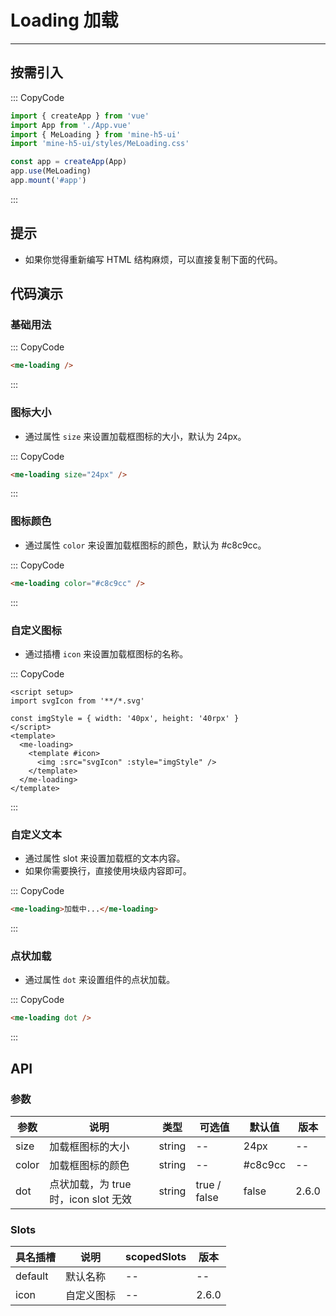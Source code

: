 # Loading 加载

---

## 按需引入

::: CopyCode

```js
import { createApp } from 'vue'
import App from './App.vue'
import { MeLoading } from 'mine-h5-ui'
import 'mine-h5-ui/styles/MeLoading.css'

const app = createApp(App)
app.use(MeLoading)
app.mount('#app')
```

:::

## 提示

- 如果你觉得重新编写 HTML 结构麻烦，可以直接复制下面的代码。

## 代码演示

### 基础用法

::: CopyCode

```html
<me-loading />
```

:::

### 图标大小

- 通过属性 `size` 来设置加载框图标的大小，默认为 24px。

::: CopyCode

```html
<me-loading size="24px" />
```

:::

### 图标颜色

- 通过属性 `color` 来设置加载框图标的颜色，默认为 #c8c9cc。

::: CopyCode

```html
<me-loading color="#c8c9cc" />
```

:::

### 自定义图标

- 通过插槽 `icon` 来设置加载框图标的名称。

::: CopyCode

```vue
<script setup>
import svgIcon from '**/*.svg'

const imgStyle = { width: '40px', height: '40rpx' }
</script>
<template>
  <me-loading>
    <template #icon>
      <img :src="svgIcon" :style="imgStyle" />
    </template>
  </me-loading>
</template>
```

:::

### 自定义文本

- 通过属性 slot 来设置加载框的文本内容。
- 如果你需要换行，直接使用块级内容即可。

::: CopyCode

```html
<me-loading>加载中...</me-loading>
```

:::

### 点状加载

- 通过属性 `dot` 来设置组件的点状加载。

::: CopyCode

```html
<me-loading dot />
```

:::

## API

### 参数

| 参数  | 说明                                 | 类型   | 可选值       | 默认值  | 版本  |
| ----- | ------------------------------------ | ------ | ------------ | ------- | ----- |
| size  | 加载框图标的大小                     | string | --           | 24px    | --    |
| color | 加载框图标的颜色                     | string | --           | #c8c9cc | --    |
| dot   | 点状加载，为 true 时，icon slot 无效 | string | true / false | false   | 2.6.0 |

### Slots

| 具名插槽 | 说明       | scopedSlots | 版本  |
| -------- | ---------- | ----------- | ----- |
| default  | 默认名称   | --          | --    |
| icon     | 自定义图标 | --          | 2.6.0 |

